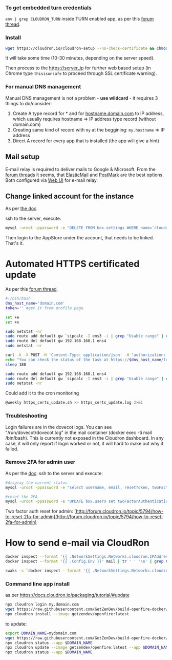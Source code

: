 ### To get embedded turn credentials
`env | grep CLOUDRON_TURN` inside TURN enabled app, as per this [forum thread](https://forum.cloudron.io/topic/2467/how-to-use-cloudron-s-coturn-server-with-non-cloudron-apps). 

### Install
```bash
wget https://cloudron.io/cloudron-setup --no-check-certificate && chmod +x ./cloudron-setup && sudo ./cloudron-setup
```

It will take some time (10-30 minutes, depending on the server speed).

Then process to the [https://server_ip](https://server_ip) for further web based setup (in Chrome type `thisisunsafe` to proceed through SSL certificate warning).

### For manual DNS management

Manual DNS management is not a problem - **use wildcard**  - it requires 3 things to do/consider:

1. Create A type record for * and for [hostname.domain.com](http://hostname.domain.com) to IP address, which usually requires hostname ⇒ IP address type record (without domain.com)
2. Creating same kind of record with `my` at the beggining: `my.hostname` ⇒ IP address
3. Direct A record for every app that is installed (the app will give a hint)

## Mail setup

E-mail relay is required to deliver mails to Google & Microsoft. From the [forum threads](https://forum.cloudron.io/topic/5268/e-mail-relay-service-recommendation/2) it seems, that [ElasticMail](https://elasticemail.com/email-api-pricing) and [PostMark](https://postmarkapp.com/pricing) are the best options. Both configured via [Web UI](https://docs.cloudron.io/email/#relay-outbound-mails) for e-mail relay.

## Change linked account for the instance

As per [the doc](https://docs.cloudron.io/appstore/#change-associated-account).

ssh to the server, execute:

```bash
mysql -uroot -ppassword -e "DELETE FROM box.settings WHERE name='cloudron_token';"
```

Then login to the AppStore under the account, that needs to be linked. That's it.

# Automated HTTPS certificated update

As per this [forum thread](https://forum.cloudron.io/topic/5648/update-domain-names-with-the-cli-yet-another-topic/11).

```bash
#!/bin/bash
dns_host_name='domain.com'
token='' #get it from profile page

set +e
set +x

sudo netstat -nr 
sudo route add default gw `sipcalc -I ens3 -i | grep "Usable range" | cut -d "-" -f 2 | xargs` ens3
sudo route del default gw 192.168.168.1 ens4
sudo netstat -nr

curl -k -X POST -H 'Content-Type: application/json' -H "authorization: Bearer $token" --data '{}' https://$dns_host_name/api/v1/cloudron/renew_certs
echo "You can check the status of the task at https://$dns_host_name/logs.html?taskId=$task_id_from_above"
sleep 180

sudo route add default gw 192.168.168.1 ens4
sudo route del default gw `sipcalc -I ens3 -i | grep "Usable range" | cut -d "-" -f 2 | xargs` ens3
sudo netstat -nr
```

Could add it to the cron monitoring

```bash
@weekly https_certs_update.sh >> https_certs_update.log 2>&1
```

### Troubleshooting

Login failures are in the dovecot logs. You can see "/run/dovecot/dovecot.log" in the mail container (docker exec -ti mail /bin/bash). This is currently not exposed in the Cloudron dashboard. In any case, it will only report if login worked or not, it will hard to make out why it failed.

### Remove 2FA for admin user

As per the [doc](https://forum.cloudron.io/topic/5794/how-to-reset-2fa-for-admin): ssh to the server and execute:

```bash
#display the current status
mysql -uroot -ppassword -e "select username, email, resetToken, twoFactorAuthenticationSecret, twoFactorAuthenticationEnabled from box.users";

#reset the 2FA
mysql -uroot -ppassword -e "UPDATE box.users set twoFactorAuthenticationEnabled=0 where username='t.test'";
```

Two factor auth reset for admin: [http://forum.cloudron.io/topic/5794/how-to-reset-2fa-for-admin](http://forum.cloudron.io/topic/5794/how-to-reset-2fa-for-admin)

# How to send e-mail via CloudRon

```bash
docker inspect --format '{{ .NetworkSettings.Networks.cloudron.IPAddress }}' mail #gives IP address
docker inspect --format '{{ .Config.Env }}' mail | tr ' ' '\n' | grep CLOUDRON_RELAY_TOKEN | sed 's/^.*=//' #gives token

```

```bash
swaks -s `docker inspect --format '{{ .NetworkSettings.Networks.cloudron.IPAddress }}' mail` -p 2525 --au user@domain.com --ap `docker inspect --format '{{ .Config.Env }}' mail | tr ' ' '\n' | grep CLOUDRON_RELAY_TOKEN | sed 's/^.*=//'` -f 'user@domain.com' -t 'user@domain.com' --h-Subject "Test mail"
```


### Command line app install
as per https://docs.cloudron.io/packaging/tutorial/#update

```bash
npx cloudron login my.domain.com
wget https://raw.githubusercontent.com/GetZenDev/build-openfire-docker/main/CloudronManifest.json
npx cloudron install --image getzendev/openfire:latest
```

to update:
```bash
export DOMAIN_NAME=mydomain.com
wget https://raw.githubusercontent.com/GetZenDev/build-openfire-docker/main/CloudronManifest.json
npx cloudron status --app $DOMAIN_NAME
npx cloudron update --image getzendev/openfire:latest --app $DOMAIN_NAME
npx cloudron status --app $DOMAIN_NAME
```
